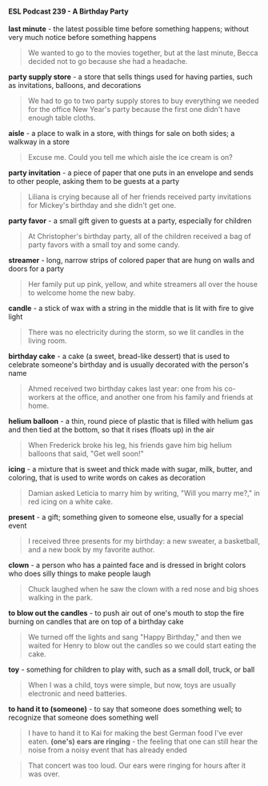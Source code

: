 #### ESL Podcast 239 - A Birthday Party

**last minute** - the latest possible time before something happens; without very
much notice before something happens

> We wanted to go to the movies together, but at the last minute, Becca decided
not to go because she had a headache.

**party supply store** - a store that sells things used for having parties, such as
invitations, balloons, and decorations

> We had to go to two party supply stores to buy everything we needed for the
office New Year's party because the first one didn't have enough table cloths.

**aisle** - a place to walk in a store, with things for sale on both sides; a walkway in
a store

> Excuse me. Could you tell me which aisle the ice cream is on?

**party invitation** - a piece of paper that one puts in an envelope and sends to
other people, asking them to be guests at a party

> Liliana is crying because all of her friends received party invitations for Mickey's
birthday and she didn't get one.

**party favor** - a small gift given to guests at a party, especially for children

> At Christopher's birthday party, all of the children received a bag of party favors
with a small toy and some candy.

**streamer** - long, narrow strips of colored paper that are hung on walls and doors
for a party

> Her family put up pink, yellow, and white streamers all over the house to
welcome home the new baby.

**candle** - a stick of wax with a string in the middle that is lit with fire to give light

> There was no electricity during the storm, so we lit candles in the living room.

**birthday cake** - a cake (a sweet, bread-like dessert) that is used to celebrate
someone's birthday and is usually decorated with the person's name

> Ahmed received two birthday cakes last year: one from his co-workers at the
office, and another one from his family and friends at home.

**helium balloon** - a thin, round piece of plastic that is filled with helium gas and
then tied at the bottom, so that it rises (floats up) in the air

> When Frederick broke his leg, his friends gave him big helium balloons that
said, "Get well soon!"

**icing** - a mixture that is sweet and thick made with sugar, milk, butter, and
coloring, that is used to write words on cakes as decoration

> Damian asked Leticia to marry him by writing, "Will you marry me?," in red icing
on a white cake.

**present** - a gift; something given to someone else, usually for a special event

> I received three presents for my birthday: a new sweater, a basketball, and a
new book by my favorite author.

**clown** - a person who has a painted face and is dressed in bright colors who
does silly things to make people laugh

> Chuck laughed when he saw the clown with a red nose and big shoes walking
in the park.

**to blow out the candles** - to push air out of one's mouth to stop the fire burning
on candles that are on top of a birthday cake

> We turned off the lights and sang "Happy Birthday," and then we waited for
Henry to blow out the candles so we could start eating the cake.

**toy** - something for children to play with, such as a small doll, truck, or ball

> When I was a child, toys were simple, but now, toys are usually electronic and
need batteries.

**to hand it to (someone)** - to say that someone does something well; to
recognize that someone does something well

> I have to hand it to Kai for making the best German food I've ever eaten.
**(one's) ears are ringing** - the feeling that one can still hear the noise from a
noisy event that has already ended

> That concert was too loud. Our ears were ringing for hours after it was over.


